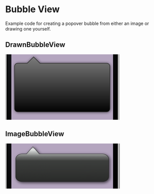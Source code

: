 Bubble View
===========
Example code for creating a popover bubble from either an image or drawing one yourself.

DrawnBubbleView
---------------
![DrawnBubbleView](./screenshot-drawn-bubble.png)

ImageBubbleView
---------------
![ImageBubbleView](./screenshot-image-bubble.png)